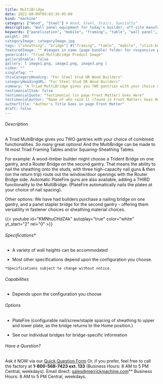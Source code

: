 ```yaml
---
title: MultiBridge
date: 2022-08-09T09:03:39-05:00
kind: "machine"
category: ["Wood", "Steel"] # Wood, Steel, Stairs, Specialty"
description: "Wall panel equipment for today's builder, off-site manufacturing, modular construction, wall panelization center, including wall panel components and subcomponents machines."
keywords: ["panelization", "mobile", "framing", "table", "wall panel", equipment","for-wood-timber-builders"] 
weight: 207
categoryImage: categoryImage.jpg
tags: ["sheathing", "bridge"] #["framing", "table", "mobile", "stick-builder" "shed-builder"]
featuredImage: "" #images in same (page bundle) folder for responsive processing
genericAlt: "Triad MultiBridge Product Image"
galleryEnable: false
gallery: [ image1.png, image2.png, image3.png ]
video: ""
singleTag: ""
thisCategoryHeading: "For Steel Stud OR Wood Builders"
categoryHeadingURL: "For Steel Stud OR Wood Builders"
summary: "A Triad MultiBridge gives you TWO gantries with your choice of combined functionalities. So many great options!"
testimonialItem: false
testimonialQuote: "Testimonial (in page Front Matter) Goes Here"
testimonialAuthor: "Name of who said it (found in Front Matter) Goes Here"
authorTitle: "Author's Title Goes in page Front Matter"
draft: false
---
```


###### Description

A Triad MultiBridge gives you TWO gantries with your choice of combined functionalities. *So many* great options! And the MultiBridge can be made to fit most Triad Framing Tables and/or Squaring-Sheathing Tables. 

For example:
A wood-timber builder might choose a Trident Bridge on one gantry, and a Router Bridge on the second gantry. That means the ability to nail the sheathing onto the studs, with three high-capacity nail guns & then (on the return trip) route out the window/door openings with the Router Bridge side. Automatic PlateFire guns are also available, adding a THIRD functionality to the MultiBridge. (PlateFire automatically nails the plates at your choice of nail spacing).

Other options: 
We have had builders purchase a nailing bridge on one gantry, and a panel stapler bridge for the second gantry - offering them versatility in fastener choices or sheathing material choices.

{{< youtube id="KMNhuCHdZAk" autoplay="true" color="white" yt_start="2" rel="0" >}}

###### Specifications*

- A variety of wall heights can be accommodated

- Most other specifications depend upon the configuration you choose.

 `*Specifications subject to change without notice.`

###### Capabilities

- Depends upon the configuration you choose

###### Options

- PlateFire (configurable nail/screw/staple spacing of sheathing to upper and lower plate, as the bridge returns to the Home position.)

- See our individual bridges for bridge-specific information

###### Have a Question?

Ask it NOW via our [Quick Question Form](#qq)
Or, if you prefer, feel free to call the factory at **1-800-568-7423 ext. 133** (Business Hours: 8 AM to 5 PM Central, weekdays). Email direct: sales@merrickmachine.com** Business Hours: 8 AM to 5 PM Central, weekdays.
